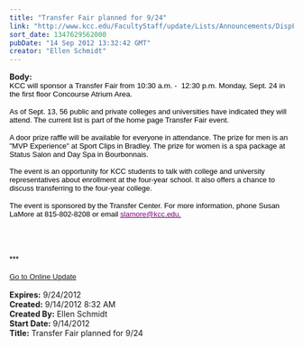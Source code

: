 ```yaml
---
title: "Transfer Fair planned for 9/24"
link: "http://www.kcc.edu/FacultyStaff/update/Lists/Announcements/DispForm.aspx?ID=818"
sort_date: 1347629562000
pubDate: "14 Sep 2012 13:32:42 GMT"
creator: "Ellen Schmidt"
---
```


<div><b>Body:</b> <div class="ExternalClassFCF39EBCDC9643AC9EA1644095CED093">
<div></div>
<p style="margin:0in 0in 0pt" class="MsoNormal"><span><span style="font-family:'Arial', 'sans-serif';color:black;font-size:10pt"><font face="">KCC will sponsor a Transfer Fair from 10:30 a.m. -  12:30 p.m. Monday, Sept. 24 in the first floor Concourse Atrium Area. </font></span></span></p><span><span style="font-family:'Arial', 'sans-serif';color:black">
<p style="margin:0in 0in 0pt" class="MsoNormal"><br /><font size="2">As of Sept. 13, 56 public and private colleges and universities have indicated they will attend. The current list is part of the home page Transfer Fair event. </font></p>
<p style="margin:0in 0in 0pt" class="MsoNormal"><font size="2"></font> </p>
<p style="margin:0in 0in 0pt" class="MsoNormal"><font size="2">A door prize raffle will be available for everyone in attendance. The prize for men is an &quot;MVP Experience&quot; at Sport Clips in Bradley. The prize for women is a spa package at Status Salon and Day Spa in Bourbonnais.</font></p>
<p style="margin:0in 0in 0pt" class="MsoNormal"><font size="2"><br /></font><font size="2">The event is an opportunity for KCC students to talk with college and university representatives about enrollment at the four-year school. It also offers a chance to discuss transferring to the four-year college.</font></p>
<p style="margin:0in 0in 0pt" class="MsoNormal"><br /><font size="2">The event is sponsored by the Transfer Center. For more information, phone Susan LaMore at <span style="white-space:nowrap" class="baec5a81-e4d6-4674-97f3-e9220f0136c1">815-802-8208</span> or email </font></span></span><span style="font-family:'Arial', 'sans-serif';color:black"><a href="mailto:slamore@kcc.edu." shape="rect" target="_blank"><font color="#800080" size="2">slamore@kcc.edu.</font></a></span></p>
<p style="margin:0in 0in 0pt" class="MsoNormal"><span style="font-family:'Arial', 'sans-serif';color:black"></span> </p>
<p style="margin:0in 0in 0pt" class="MsoNormal"><span style="font-family:'Arial', 'sans-serif';color:black"></span> </p><span style="font-family:'Arial', 'sans-serif';color:black">
<div> </div>
<div> </div>
<div>***</div>
<div> </div>
<div>
<div><font size="2"><a href="/FacultyStaff/update/Pages/dailyupdate.aspx">Go to Online Update</a></font></div>
<div><font size="2"></font> </div></div></span></div></div>
<div><b>Expires:</b> 9/24/2012</div>
<div><b>Created:</b> 9/14/2012 8:32 AM</div>
<div><b>Created By:</b> Ellen Schmidt</div>
<div><b>Start Date:</b> 9/14/2012</div>
<div><b>Title:</b> Transfer Fair planned for 9/24</div>

